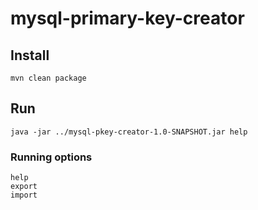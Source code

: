 # mysql-primary-key-creator
## Install
~~~
mvn clean package
~~~
## Run
~~~
java -jar ../mysql-pkey-creator-1.0-SNAPSHOT.jar help
~~~
### Running options
```
help
export
import
```
